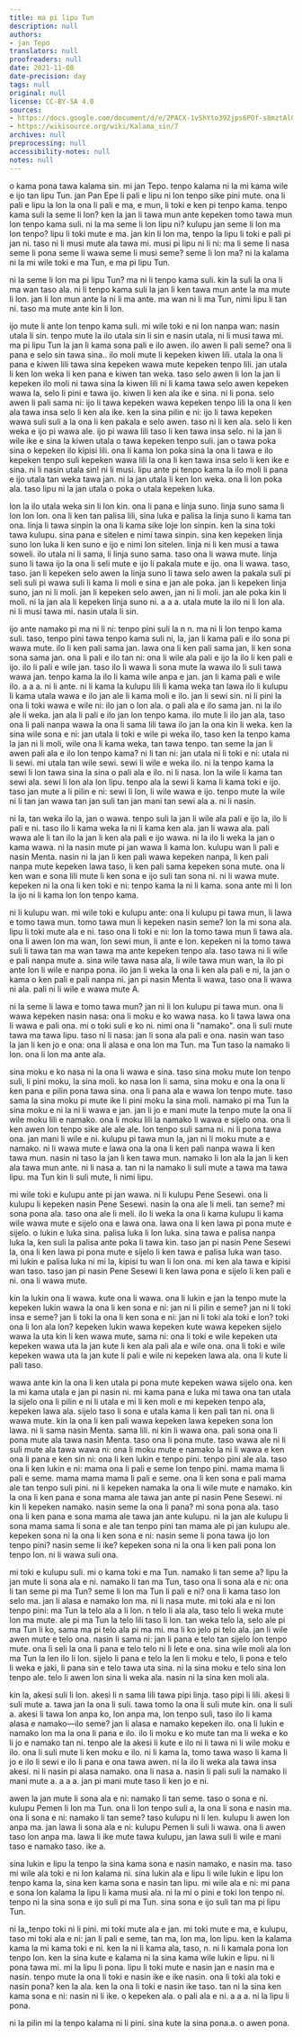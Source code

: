 ```yaml
---
title: ma pi lipu Tun
description: null
authors:
- jan Tepo
translators: null
proofreaders: null
date: 2021-11-08
date-precision: day
tags: null
original: null
license: CC-BY-SA 4.0
sources:
- https://docs.google.com/document/d/e/2PACX-1vShYto392jps6POf-s8mztAlGCGlBk23L61FS4D-p4yGCBQmGgVI1_r5P1gZEbv5Pvyt7vEiH5mxGYa/pub
- https://wikisource.org/wiki/Kalama_sin/7
archives: null
preprocessing: null
accessibility-notes: null
notes: null
---
```


o kama pona tawa kalama sin. mi jan Tepo. tenpo kalama ni la mi kama wile e ijo tan lipu Tun. jan Pan Epe li pali e lipu ni lon tenpo sike pini mute. ona li pali e lipu la lon la ona li pali e ma, e mun, li toki e ken pi tenpo kama. tenpo kama suli la seme li lon? ken la jan li tawa mun ante kepeken tomo tawa mun lon tenpo kama suli. ni la ma seme li lon lipu ni? kulupu jan seme li lon ma lon tenpo? lipu li toki mute e ma. jan kin li lon ma, tenpo la lipu li toki e pali pi jan ni. taso ni li musi mute ala tawa mi. musi pi lipu ni li ni: ma li seme li nasa seme li pona seme li wawa seme li musi seme? seme li lon ma? ni la kalama ni la mi wile toki e ma Tun, e ma pi lipu Tun.

ni la seme li lon ma pi lipu Tun? ma ni li tenpo kama suli. kin la suli la ona li ma wan taso ala. ni li tenpo kama suli la jan li ken tawa mun ante la ma mute li lon. jan li lon mun ante la ni li ma ante. ma wan ni li ma Tun, nimi lipu li tan ni. taso ma mute ante kin li lon.

ijo mute li ante lon tenpo kama suli. mi wile toki e ni lon nanpa wan: nasin utala li sin. tenpo mute la ilo utala sin li sin e nasin utala, ni li musi tawa mi. ma pi lipu Tun la jan li kama sona pali e ilo awen. ilo awen li pali seme? ona li pana e selo sin tawa sina.. ilo moli mute li kepeken kiwen lili. utala la ona li pana e kiwen lili tawa sina kepeken wawa mute kepeken tenpo lili. jan utala li ken lon weka li ken pana e kiwen tan weka. taso selo awen li lon la jan li kepeken ilo moli ni tawa sina la kiwen lili ni li kama tawa selo awen kepeken wawa la, selo li pini e tawa ijo. kiwen li ken ala ike e sina. ni li pona. selo awen li pali sama ni: ijo li tawa kepeken wawa kepeken tenpo lili la ona li ken ala tawa insa selo li ken ala ike. ken la sina pilin e ni: ijo li tawa kepeken wawa suli suli a la ona li ken pakala e selo awen. taso ni li ken ala. selo li ken weka e ijo pi wawa ale. ijo pi wawa lili taso li ken tawa insa selo. ni la jan li wile ike e sina la kiwen utala o tawa kepeken tenpo suli. jan o tawa poka sina o kepeken ilo kipisi lili. ona li kama lon poka sina la ona li tawa e ilo kepeken tenpo suli kepeken wawa lili la ona li ken tawa insa selo li ken ike e sina. ni li nasin utala sin! ni li musi. lipu ante pi tenpo kama la ilo moli li pana e ijo utala tan weka tawa jan. ni la jan utala li ken lon weka. ona li lon poka ala. taso lipu ni la jan utala o poka o utala kepeken luka.

lon la ilo utala weka sin li lon kin. ona li pana e linja suno. linja suno sama li lon lon lon. ona li ken tan palisa lili, sina luka e palisa la linja suno li kama tan ona. linja li tawa sinpin la ona li kama sike loje lon sinpin. ken la sina toki tawa kulupu. sina pana e sitelen e nimi tawa sinpin. sina ken kepeken linja suno lon luka li ken suno e ijo e nimi lon sitelen. linja ni li ken musi a tawa soweli. ilo utala ni li sama, li linja suno sama. taso ona li wawa mute. linja suno li tawa ijo la ona li seli mute e ijo li pakala mute e ijo. ona li wawa. taso, taso. jan li kepeken selo awen la linja suno li tawa selo awen la pakala suli pi seli suli pi wawa suli li kama li moli e sina e jan ale poka. jan li kepeken linja suno, jan ni li moli. jan li kepeken selo awen, jan ni li moli. jan ale poka kin li moli. ni la jan ala li kepeken linja suno ni. a a a. utala mute la ilo ni li lon ala. ni li musi tawa mi. nasin utala li sin.

ijo ante namako pi ma ni li ni: tenpo pini suli la n n. ma ni li lon tenpo kama suli. taso, tenpo pini tawa tenpo kama suli ni, la, jan li kama pali e ilo sona pi wawa mute. ilo li ken pali sama jan. lawa ona li ken pali sama jan, li ken sona sona sama jan. ona li pali e ilo tan ni: ona li wile ala pali e ijo la ilo li ken pali e ijo. ilo li pali e wile jan. taso ilo li wawa li sona mute la wawa ilo li suli tawa wawa jan. tenpo kama la ilo li kama wile anpa e jan. jan li kama pali e wile ilo. a a a. ni li ante. ni li kama la kulupu lili li kama weka tan lawa ilo li kulupu li kama utala wawa e ilo jan ale li kama moli e ilo. jan li sewi sin. ni li pini la ona li toki wawa e wile ni: ilo jan o lon ala. o pali ala e ilo sama jan. ni la ilo ale li weka. jan ala li pali e ilo jan lon tenpo kama. ilo mute li ilo jan ala, taso ona li pali nanpa wawa la ona li sama lili tawa ilo jan la ona kin li weka. ken la sina wile sona e ni: jan utala li toki e wile pi weka ilo, taso ken la tenpo kama la jan ni li moli, wile ona li kama weka, tan tawa tenpo. tan seme la jan li awen pali ala e ilo lon tenpo kama? ni li tan ni: jan utala ni li toki e ni: utala ni li sewi. mi utala tan wile sewi. sewi li wile e weka ilo. ni la tenpo kama la sewi li lon tawa sina la sina o pali ala e ilo. ni li nasa. lon la wile li kama tan sewi ala. sewi li lon ala lon lipu. tenpo ala la sewi li kama li kama toki e ijo. taso jan mute a li pilin e ni: sewi li lon, li wile wawa e ijo. tenpo mute la wile ni li tan jan wawa tan jan suli tan jan mani tan sewi ala a. ni li nasin.

ni la, tan weka ilo la, jan o wawa. tenpo suli la jan li wile ala pali e ijo la, ilo li pali e ni. taso ilo li kama weka la ni li kama ken ala. jan li wawa ala. pali wawa ale li tan ilo la jan li ken ala pali e ijo wawa. ni la ilo li weka la jan o kama wawa. ni la nasin mute pi jan wawa li kama lon. kulupu wan li pali e nasin Menta. nasin ni la jan li ken pali wawa kepeken nanpa, li ken pali nanpa mute kepeken lawa taso, li ken pali sama kepeken sona mute. ona li ken wan e sona lili mute li ken sona e ijo suli tan sona ni. ni li wawa mute. kepeken ni la ona li ken toki e ni: tenpo kama la ni li kama. sona ante mi li lon la ijo ni li kama lon lon tenpo kama.

ni li kulupu wan. mi wile toki e kulupu ante: ona li kulupu pi tawa mun, li lawa e tomo tawa mun. tomo tawa mun li kepeken nasin seme? lon la mi sona ala. lipu li toki mute ala e ni. taso ona li toki e ni: lon la tomo tawa mun li tawa ala. ona li awen lon ma wan, lon sewi mun, li ante e lon. kepeken ni la tomo tawa suli li tawa tan ma wan tawa ma ante kepeken tenpo ala. taso tawa ni li wile e pali nanpa mute a. sina wile tawa nasa ala, li wile tawa mun wan, la ilo pi ante lon li wile e nanpa pona. ilo jan li weka la ona li ken ala pali e ni, la jan o kama o ken pali e pali nanpa ni. jan pi nasin Menta li wawa, taso ona li wawa ni ala. pali ni li wile e wawa mute A.

ni la seme li lawa e tomo tawa mun? jan ni li lon kulupu pi tawa mun. ona li wawa kepeken nasin nasa: ona li moku e ko wawa nasa. ko li tawa lawa ona li wawa e pali ona. mi o toki suli e ko ni. nimi ona li "namako". ona li suli mute tawa ma tawa lipu. taso ni li nasa: jan li sona ala pali e ona. nasin wan taso la jan li ken jo e ona: ona li alasa e ona lon ma Tun. ma Tun taso la namako li lon. ona li lon ma ante ala.

sina moku e ko nasa ni la ona li wawa e sina. taso sina moku mute lon tenpo suli, li pini moku, la sina moli. ko nasa lon li sama, sina moku e ona la ona li ken pana e pilin pona tawa sina. ona li pana ala e wawa lon tenpo mute. taso sama la sina moku pi mute ike li pini moku la sina moli. namako pi ma Tun la sina moku e ni la ni li wawa e jan. jan li jo e mani mute la tenpo mute la ona li wile moku lili e namako. ona li moku lili la namako li wawa e sijelo ona. ona li ken awen lon tenpo sike ale ale ale. lon tenpo suli sama ni. ni li pona tawa ona. jan mani li wile e ni. kulupu pi tawa mun la, jan ni li moku mute a e namako. ni li wawa mute e lawa ona la ona li ken pali nanpa wawa li ken tawa mun. nasin ni taso la jan li ken tawa mun. namako li lon ala la jan li ken ala tawa mun ante. ni li nasa a. tan ni la namako li suli mute a tawa ma tawa lipu. ma Tun kin li suli mute, li nimi lipu.

mi wile toki e kulupu ante pi jan wawa. ni li kulupu Pene Sesewi. ona li kulupu li kepeken nasin Pene Sesewi. nasin la ona ale li meli. tan seme? mi sona pona ala. taso ona ale li meli. ilo li weka la ona li kama kulupu li kama wile wawa mute e sijelo ona e lawa ona. lawa ona li ken lawa pi pona mute e sijelo. o lukin e luka sina. palisa luka li lon luka. sina tawa e palisa nanpa luka la, ken suli la palisa ante poka li tawa kin. taso jan pi nasin Pene Sesewi la, ona li ken lawa pi pona mute e sijelo li ken tawa e palisa luka wan taso. mi lukin e palisa luka ni mi la, kipisi tu wan li lon ona. mi ken ala tawa e kipisi wan taso. taso jan pi nasin Pene Sesewi li ken lawa pona e sijelo li ken pali e ni. ona li wawa mute.

kin la lukin ona li wawa. kute ona li wawa. ona li lukin e jan la tenpo mute la kepeken lukin wawa la ona li ken sona e ni: jan ni li pilin e seme? jan ni li toki insa e seme? jan li toki la ona li ken sona e ni: jan ni li toki ala toki e lon? toki ona li lon ala lon? kepeken lukin wawa kepeken kute wawa kepeken sijelo wawa la uta kin li ken wawa mute, sama ni: ona li toki e wile kepeken uta kepeken wawa uta la jan kute li ken ala pali ala e wile ona. ona li toki e wile kepeken wawa uta la jan kute li pali e wile ni kepeken lawa ala. ona li kute li pali taso.

wawa ante kin la ona li ken utala pi pona mute kepeken wawa sijelo ona. ken la mi kama utala e jan pi nasin ni. mi kama pana e luka mi tawa ona tan utala la sijelo ona li pilin e ni li utala e mi li ken moli e mi kepeken tenpo ala, kepeken lawa ala. sijelo taso li sona e utala kama li ken pali tan ni. ona li wawa mute. kin la ona li ken pali wawa kepeken lawa kepeken sona lon lawa. ni li sama nasin Menta. sama lili. ni kin li wawa ona. pali sona ona li pona mute ala tawa nasin Menta. taso ona li pona mute. taso wawa ale ni li suli mute ala tawa wawa ni: ona li moku mute e namako la ni li wawa e ken ona li pana e ken sin ni: ona li ken lukin e tenpo pini. tenpo pini ale ala. taso ona li ken lukin e ni: mama ona li pali e seme lon tenpo pini. mama mama li pali e seme. mama mama mama li pali e seme. ona li ken sona e pali mama ale tan tenpo suli pini. ni li kepeken namaka la ona li wile mute e namako. kin la ona li ken pana e sona mama ale tawa jan ante pi nasin Pene Sesewi. ni kin li kepeken namako. nasin seme la ona li pana? mi sona pona ala. taso ona li ken pana e sona mama ale tawa jan ante kulupu. ni la jan ale kulupu li sona mama sama li sona e ale tan tenpo pini tan mama ale pi jan kulupu ale. kepeken sona ni la ona li ken sona e ni: nasin seme li pona tawa ijo lon tenpo pini? nasin seme li ike? kepeken sona ni la ona li ken pali pona lon tenpo lon. ni li wawa suli ona.

mi toki e kulupu suli. mi o kama toki e ma Tun. namako li tan seme a? lipu la jan mute li sona ala e ni. namako li tan ma Tun, taso ona li sona ala e ni: ona li tan seme pi ma Tun? seme li lon ma Tun li pali e ni? ona li kama taso lon selo ma. jan li alasa e namako lon ma. ni li nasa mute. mi toki ala e ni lon tenpo pini: ma Tun la telo ala a li lon. n telo li ala ala, taso telo li weka mute lon ma mute. ale pi ma Tun la telo lili taso li lon. tan weka telo la, selo ale pi ma Tun li ko, sama ma pi telo ala pi ma mi. ma li ko jelo pi telo ala. jan li wile awen mute e telo ona. nasin li sama ni: jan li pana e telo tan sijelo lon tenpo mute. ona li seli la ona li pana e telo telo ni li lete e ona. sina wile moli ala lon ma Tun la len ilo li lon. sijelo li pana e telo la len li moku e telo, li pona e telo li weka e jaki, li pana sin e telo tawa uta sina. ni la sina moku e telo sina lon tenpo ale. telo li awen lon sina li weka ala. nasin ni la sina ken moli ala.

kin la, akesi suli li lon. akesi li n sama lili tawa pipi linja. taso pipi li lili. akesi li suli mute a. tawa jan la ona li suli. tawa tomo la ona li suli mute kin. ona li suli a. akesi li tawa lon anpa ko, lon anpa ma, lon tenpo suli, taso ilo li kama alasa e namako—ilo seme? jan li alasa e namako kepeken ilo. ona li lukin e namako lon ma la ona li pana e ilo. ilo li moku e ko mute tan ma li weka e ko li jo e namako tan ni. tenpo ale la akesi li kute e ilo ni li tawa ni li wile moku e ilo. ona li suli mute li ken moku e ilo. ni li kama la, tomo tawa waso li kama li jo e ilo li sewi e ilo li pana e ona tawa awen. ni la ilo li weka ala tawa insa akesi. ni li nasin pi alasa namako. ona li nasa a. nasin li pali suli la namako li mani mute a. a a a. jan pi mani mute taso li ken jo e ni.

awen la jan mute li sona ala e ni: namako li tan seme. taso o sona e ni. kulupu Pemen li lon ma Tun. ona li lon tenpo suli a, la ona li sona e nasin ma. ona li sona e ni: namako li tan seme? taso kulupu ni li len. kulupu li awen lon anpa ma. jan lawa li sona ala e ni: kulupu Pemen li suli li wawa. ona li awen taso lon anpa ma. lawa li ike mute tawa kulupu, jan lawa suli li wile e mani taso e namako taso. ike a.

sina lukin e lipu la tenpo la sina kama sona e nasin namako, e nasin ma. taso mi wile ala toki e ni lon kalama ni. sina lukin ala e lipu li wile lukin e lipu lon tenpo kama la, sina ken kama sona e nasin tan lipu. mi wile ala e ni: mi pana e sona lon kalama la lipu li kama musi ala. ni la mi o pini e toki lon tenpo ni. tenpo ni la sina sona e ijo suli pi ma Tun. sina sona e ijo suli tan ma pi lipu Tun.

ni la,,tenpo toki ni li pini. mi toki mute ala e jan. mi toki mute e ma, e kulupu, taso mi toki ala e ni: jan li pali e seme, tan ma, lon ma, lon lipu. ken la kalama kama la mi kama toki e ni. ken la ni li kama ala, taso, n. ni li kamala pona lon tenpo lon. ken la sina kute e kalama ni la sina kama wile lukin e lipu. ni li pona tawa mi. mi la lipu li pona. lipu li toki mute e nasin jan e nasin ma e nasin. tenpo mute la ona li toki e nasin ike e ike nasin. ona li toki ala toki e nasin pona? ken la ala. ken la ona li toki e nasin ike taso. tan ni la sina ken kama sona e ni: nasin ni li ike. o kepeken ala. o pali ala e ni. a a a. ni la lipu li pona.

ni la pilin mi la tenpo kalama ni li pini. sina kute la sina pona.a. o awen pona.